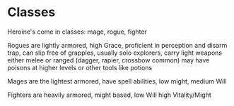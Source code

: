
# Classes

Heroine's come in classes: mage, rogue, fighter

Rogues are lightly armored, high Grace, proficient in perception and disarm trap, 
can slip free of grapples, usually solo explorers, carry light weapons either melee or ranged (dagger, rapier, crossbow common)
may have poisons at higher levels or other tools like potions

Mages are the lightest armored, have spell abilities, low might, medium Will

Fighters are heavily armored, might based, low Will high Vitality/Might

